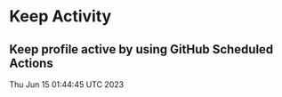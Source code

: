 # Keep Activity 
Keep profile active by using GitHub Scheduled Actions
--- 
Thu Jun 15 01:44:45 UTC 2023